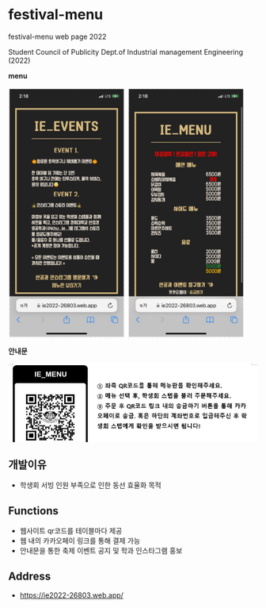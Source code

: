 # festival-menu
festival-menu web page 2022

Student Council of Publicity Dept.of Industrial management Engineering (2022)

**menu**

<img align="center" style="width:30rem; height:auto;" src="https://github.com/jeongmin1217/festival-menu/blob/main/menu.PNG"/>

**안내문**

<img align="center" style="width:50rem; height:auto;" src="https://github.com/jeongmin1217/festival-menu/blob/main/qr1.jpg"/>

## 개발이유
- 학생회 서빙 인원 부족으로 인한 동선 효율화 목적

## Functions
- 웹사이트 qr코드를 테이블마다 제공
- 웹 내의 카카오페이 링크를 통해 결제 가능
- 안내문을 통한 축제 이벤트 공지 및 학과 인스타그램 홍보

## Address
- https://ie2022-26803.web.app/
